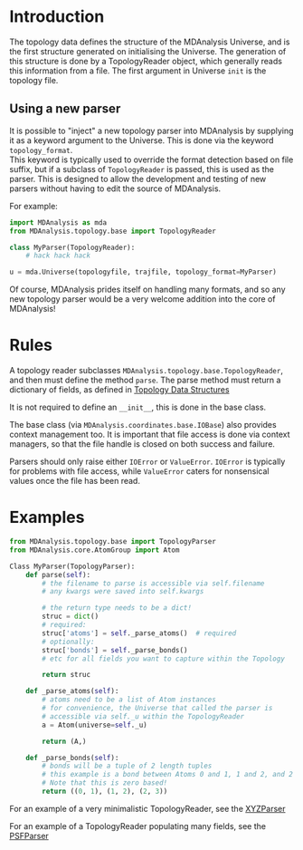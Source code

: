# Introduction #

The topology data defines the structure of the MDAnalysis Universe, and is the first structure generated on initialising the Universe.
The generation of this structure is done by a TopologyReader object, which generally reads this information from a file.  The first argument in Universe `init` is the topology file.

## Using a new parser

It is possible to "inject" a new topology parser into MDAnalysis by supplying it as a keyword argument to
the Universe.  This is done via the keyword `topology_format`.  
This keyword is typically used to override the format detection based on file suffix, but if a subclass
of `TopologyReader` is passed, this is used as the parser.
This is designed to allow the development and testing of new parsers without having to edit the source
of MDAnalysis.

For example:

``` python
import MDAnalysis as mda
from MDAnalysis.topology.base import TopologyReader

class MyParser(TopologyReader):
    # hack hack hack

u = mda.Universe(topologyfile, trajfile, topology_format=MyParser)
```


Of course, MDAnalysis prides itself on handling many formats, and so any new topology parser 
would be a very welcome addition into the core of MDAnalysis!

# Rules #

A topology reader subclasses `MDAnalysis.topology.base.TopologyReader`, and then must define the method ``parse``.
The parse method must return a dictionary of fields, as defined in [Topology Data Structures](https://github.com/MDAnalysis/mdanalysis/wiki/TopologyDataStructures)

It is not required to define an `__init__`, this is done in the base class.

The base class (via `MDAnalysis.coordinates.base.IOBase`) also provides context management too.
It is important that file access is done via context managers, so that the file handle is closed
on both success and failure.

Parsers should only raise either `IOError` or `ValueError`.  `IOError` is typically for 
problems with file access, while `ValueError` caters for nonsensical values once the file
has been read.

# Examples #

``` python
from MDAnalysis.topology.base import TopologyParser
from MDAnalysis.core.AtomGroup import Atom

Class MyParser(TopologyParser):
    def parse(self):
        # the filename to parse is accessible via self.filename
        # any kwargs were saved into self.kwargs

        # the return type needs to be a dict!
        struc = dict()
        # required:
        struc['atoms'] = self._parse_atoms()  # required
        # optionally:
        struc['bonds'] = self._parse_bonds()
        # etc for all fields you want to capture within the Topology

        return struc

    def _parse_atoms(self):
        # atoms need to be a list of Atom instances
        # for convenience, the Universe that called the parser is
        # accessible via self._u within the TopologyReader
        a = Atom(universe=self._u)

        return (A,)

    def _parse_bonds(self):
        # bonds will be a tuple of 2 length tuples
        # this example is a bond between Atoms 0 and 1, 1 and 2, and 2 and 3
        # Note that this is zero based!
        return ((0, 1), (1, 2), (2, 3))


```

For an example of a very minimalistic TopologyReader, see the [XYZParser](https://github.com/MDAnalysis/mdanalysis/blob/develop/package/MDAnalysis/topology/XYZParser.py#L42)

For an example of a TopologyReader populating many fields, see the [PSFParser](https://github.com/MDAnalysis/mdanalysis/blob/develop/package/MDAnalysis/topology/PSFParser.py#L49)